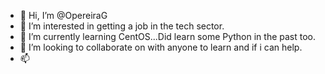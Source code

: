 - 👋 Hi, I’m @OpereiraG
- 👀 I’m interested in getting a job in the tech sector.
- 🌱 I’m currently learning CentOS...Did learn some Python in the past too.
- 💞️ I’m looking to collaborate on with anyone to learn and if i can help.
- 📫 

<!---
OpereiraG/OpereiraG is a ✨ special ✨ repository because its `README.md` (this file) appears on your GitHub profile.
You can click the Preview link to take a look at your changes.
--->
